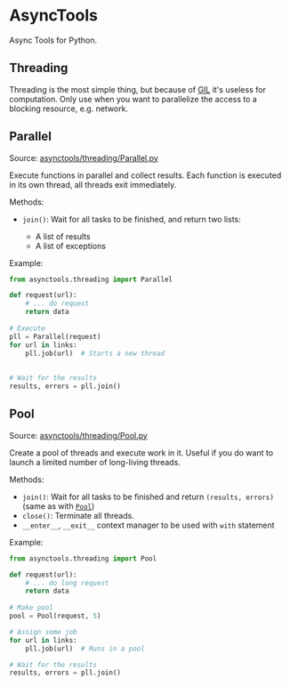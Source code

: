 AsyncTools
==========

Async Tools for Python.

Threading
---------

Threading is the most simple thing, but because of [GIL](https://wiki.python.org/moin/GlobalInterpreterLock) it's useless for computation.
Only use when you want to parallelize the access to a blocking resource, e.g. network.

## Parallel

Source: [asynctools/threading/Parallel.py](asynctools/threading/Parallel.py)

Execute functions in parallel and collect results.
Each function is executed in its own thread, all threads exit immediately.

Methods:

* `join()`: Wait for all tasks to be finished, and return two lists:
    
    * A list of results
    * A list of exceptions

Example:

```python
from asynctools.threading import Parallel

def request(url):
    # ... do request
    return data
   
# Execute
pll = Parallel(request)
for url in links:
    pll.job(url)  # Starts a new thread
    
    
# Wait for the results
results, errors = pll.join()
```

## Pool

Source: [asynctools/threading/Pool.py](asynctools/threading/Pool.py)

Create a pool of threads and execute work in it.
Useful if you do want to launch a limited number of long-living threads.

Methods:

* `join()`: Wait for all tasks to be finished and return `(results, errors)` (same as with [`Pool`](#pool))
* `close()`: Terminate all threads.
* `__enter__`, `__exit__` context manager to be used with `with` statement

Example:

```python
from asynctools.threading import Pool

def request(url):
    # ... do long request
    return data
   
# Make pool
pool = Pool(request, 5)

# Assign some job
for url in links:
    pll.job(url)  # Runs in a pool

# Wait for the results
results, errors = pll.join()
```
